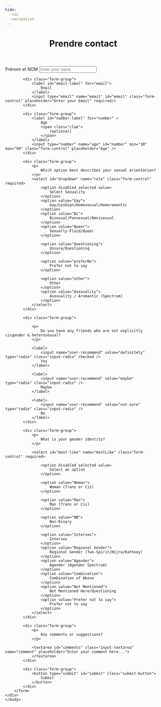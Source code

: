 ```yaml
---
hide:
  -toc
  -navigation
---
```



<html>
<head>
<link rel="stylesheet" href="../_css/form.css" />
</head>

<body>
<div class="container">
		<header class="header">
			<h1 id="title" class="text-center">
				Prendre contact
			</h1>
			<p id="description" class="description text-center">
			</p>
		</header>   
		<form id="survey-form" action="https://formspree.io/f/xnqrqwpo" method="POST">	
			<div class="form-group">
				<label id="name-label" for="name">
					Prénom et NOM
				</label>
				<input type="text" name="name" id="name" class="form-control" placeholder="Enter your name" required/>
        		</div>
			
			<div class="form-group">
				<label id="email-label" for="email">
					Email
				</label>
				<input type="email" name="email" id="email" class="form-control" placeholder="Enter your Email" required/>
			</div>
			
			<div class="form-group">
				<label id="number-label" for="number" >
					Age
					<span class="clue">
						(optional)
					</span>
				</label>
				<input type="number" name="age" id="number" min="10" max="99" class="form-control" placeholder="Age" />
			</div>
			
			<div class="form-group">
				<p>
					Which option best describes your sexual orientation?
				</p>
				<select id="dropdown" name="role" class="form-control" required>
					<option disabled selected value>
						Select Sexuality
					</option>
					<option value="Gay">
						Gay/Lesbian/Homosexual/Homoromantic
					</option>
					<option value="Bi">
						Bisexual/Pansexual/Omnisexual
					</option>
					<option value="Queer">
						Sexually-Fluid/Queer
					</option>
					
					<option value="Questioning">
						Unsure/Questioning
					</option>
										
					<option value="preferNo">
						Prefer not to say 
					</option>
					
					<option value="other">
						Other
					</option>
					<option value="Asexuality">
						Asexuality / Aromantic (Spectrum)
					</option>
				</select>
			</div>

			<div class="form-group">
				
				<p>
					Do you have any friends who are not explicitly cisgender & heterosexual?
				</p>
				
				<label>
					<input name="user-recommend" value="definitely" type="radio" class="input-radio" checked />
					Yes
				</label>
				
				<label>
					<input name="user-recommend" value="maybe" type="radio" class="input-radio" />
					Maybe
				</label>

				<label>
					<input name="user-recommend" value="not-sure" type="radio" class="input-radio" />
					No
				</label>
			</div>

			<div class="form-group">
				<p>
					What is your gender identity?
				</p>
			
				<select id="most-like" name="mostLike" class="form-control" required>
					
					<option disabled selected value>
						Select an option
					</option>
					
					<option value="Woman">
						Woman (Trans or Cis)
					</option>
					
					<option value="Man">
						Man (Trans or Cis)
					</option>
					
					<option value="NB">
						Non-Binary
					</option>
					
					<option value="Intersex">
						Intersex
					</option>
					<option value="Regional Gender">
						Regional Gender (Two-Spirit/Hijra/Kathoey)
					</option>					
					<option value="Agender">
						Agender (Agender Spectrum)
					</option>
					<option value="Combination">
						Combination of Above
					</option>
					<option value="Not Mentioned">
						Not Mentioned Here/Questioning
					</option>
					<option value="Prefer not to say">
						Prefer not to say
					</option>					
				</select>
			</div>
			
			<div class="form-group">
				<p>
					Any comments or suggestions?
				</p>
				
				<textarea id="comments" class="input-textarea" name="comment" placeholder="Enter your comment here...">
				</textarea>
			</div>
			
			<div class="form-group">
				<button type="submit" id="submit" class="submit-button">
					Submit
				</button>
			</div>
		</form>
	</div>
	</body>
</html>


<br> 

<style>
  .md-content__button {
    display: none;
  }
</style>
